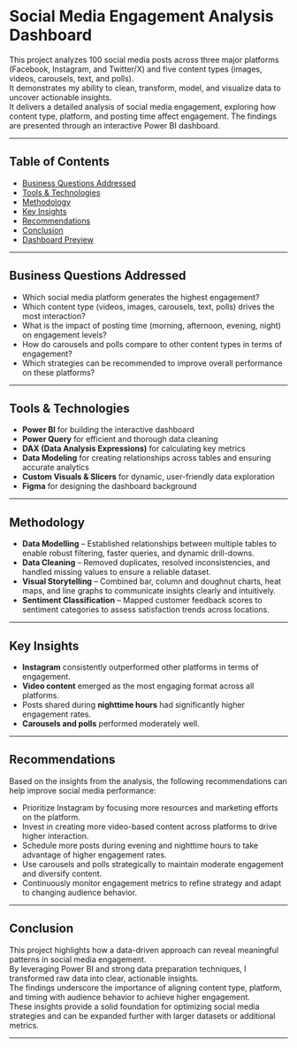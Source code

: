 # Social Media Engagement Analysis Dashboard  

This project analyzes 100 social media posts across three major platforms (Facebook, Instagram, and Twitter/X) and five content types (images, videos, carousels, text, and polls).  
It demonstrates my ability to clean, transform, model, and visualize data to uncover actionable insights.  
It delivers a detailed analysis of social media engagement, exploring how content type, platform, and posting time affect engagement. The findings are presented through an interactive Power BI dashboard.

---

## Table of Contents  

- [Business Questions Addressed](#-business-questions-addressed)  
- [Tools & Technologies](#-tools--technologies)  
- [Methodology](#-methodology)  
- [Key Insights](#-key-insights)  
- [Recommendations](#-recommendations)  
- [Conclusion](#-conclusion)  
- [Dashboard Preview](#-dashboard-preview)  

---

## Business Questions Addressed  

- Which social media platform generates the highest engagement?  
- Which content type (videos, images, carousels, text, polls) drives the most interaction?  
- What is the impact of posting time (morning, afternoon, evening, night) on engagement levels?  
- How do carousels and polls compare to other content types in terms of engagement?  
- Which strategies can be recommended to improve overall performance on these platforms?  

---

## Tools & Technologies  

- **Power BI** for building the interactive dashboard  
- **Power Query** for efficient and thorough data cleaning  
- **DAX (Data Analysis Expressions)** for calculating key metrics  
- **Data Modeling** for creating relationships across tables and ensuring accurate analytics  
- **Custom Visuals & Slicers** for dynamic, user-friendly data exploration  
- **Figma** for designing the dashboard background  

---

## Methodology  

- **Data Modelling** – Established relationships between multiple tables to enable robust filtering, faster queries, and dynamic drill-downs.  
- **Data Cleaning** – Removed duplicates, resolved inconsistencies, and handled missing values to ensure a reliable dataset.  
- **Visual Storytelling** – Combined bar, column and doughnut charts, heat maps, and line graphs to communicate insights clearly and intuitively.  
- **Sentiment Classification** – Mapped customer feedback scores to sentiment categories to assess satisfaction trends across locations.  

---

## Key Insights  

- **Instagram** consistently outperformed other platforms in terms of engagement.  
- **Video content** emerged as the most engaging format across all platforms.  
- Posts shared during **nighttime hours** had significantly higher engagement rates.  
- **Carousels and polls** performed moderately well.  

---



## Recommendations  

Based on the insights from the analysis, the following recommendations can help improve social media performance:  

- Prioritize Instagram by focusing more resources and marketing efforts on the platform.  
- Invest in creating more video-based content across platforms to drive higher interaction.  
- Schedule more posts during evening and nighttime hours to take advantage of higher engagement rates.  
- Use carousels and polls strategically to maintain moderate engagement and diversify content.  
- Continuously monitor engagement metrics to refine strategy and adapt to changing audience behavior.  

---

## Conclusion  

This project highlights how a data-driven approach can reveal meaningful patterns in social media engagement.  
By leveraging Power BI and strong data preparation techniques, I transformed raw data into clear, actionable insights.  
The findings underscore the importance of aligning content type, platform, and timing with audience behavior to achieve higher engagement.  
These insights provide a solid foundation for optimizing social media strategies and can be expanded further with larger datasets or additional metrics.  

---



